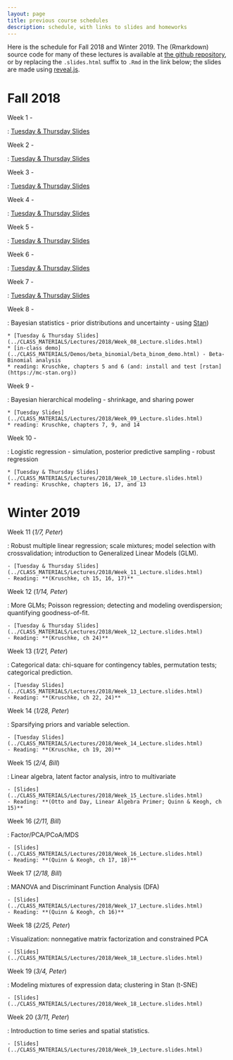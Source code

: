 ```yaml
---
layout: page
title: previous course schedules
description: schedule, with links to slides and homeworks
---
```


Here is the schedule for Fall 2018 and Winter 2019.
The (Rmarkdown) source code for many of these lectures is available at [the github repository](https://github.com/UO-Biostats/UO_ABS),
or by replacing the `.slides.html` suffix to `.Rmd` in the link below;
the slides are made using [reveal.js](https://github.com/hakimel/reveal.js/).


# Fall 2018

Week 1 -

: [Tuesday & Thursday Slides](../CLASS_MATERIALS/Lectures/2018/Week_01_Lecture.html)

Week 2 -

: [Tuesday & Thursday Slides](../CLASS_MATERIALS/Lectures/2018/Week_02_Lecture.html)

Week 3 -

: [Tuesday & Thursday Slides](../CLASS_MATERIALS/Lectures/2018/Week_03_Lecture.html)

Week 4 -

: [Tuesday & Thursday Slides](../CLASS_MATERIALS/Lectures/2018/Week_04_Lecture.html)

Week 5 -

: [Tuesday & Thursday Slides](../CLASS_MATERIALS/Lectures/2018/Week_05_Lecture.html)

Week 6 -

: [Tuesday & Thursday Slides](../CLASS_MATERIALS/Lectures/2018/Week_06_Lecture.html)

Week 7 -

: [Tuesday & Thursday Slides](../CLASS_MATERIALS/Lectures/2018/Week_07_Lecture.html)

Week 8 -

: Bayesian statistics - prior distributions and uncertainty - using [Stan](https://mc-stan.org))

    * [Tuesday & Thursday Slides](../CLASS_MATERIALS/Lectures/2018/Week_08_Lecture.slides.html)
    * [in-class demo](../CLASS_MATERIALS/Demos/beta_binomial/beta_binom_demo.html) - Beta-Binomial analysis
    * reading: Kruschke, chapters 5 and 6 (and: install and test [rstan](https://mc-stan.org))

Week 9 -

: Bayesian hierarchical modeling - shrinkage, and sharing power

    * [Tuesday Slides](../CLASS_MATERIALS/Lectures/2018/Week_09_Lecture.slides.html)
    * reading: Kruschke, chapters 7, 9, and 14

Week 10 -

: Logistic regression - simulation, posterior predictive sampling - robust regression

    * [Tuesday & Thursday Slides](../CLASS_MATERIALS/Lectures/2018/Week_10_Lecture.slides.html)
    * reading: Kruschke, chapters 16, 17, and 13

# Winter 2019

Week 11 (*1/7, Peter*)

: Robust multiple linear regression; scale mixtures; model selection with crossvalidation; introduction to Generalized Linear Models (GLM).

    - [Tuesday & Thursday Slides](../CLASS_MATERIALS/Lectures/2018/Week_11_Lecture.slides.html)
    - Reading: **(Kruschke, ch 15, 16, 17)**

Week 12 (*1/14, Peter*)

: More GLMs; Poisson regression; detecting and modeling overdispersion; quantifying goodness-of-fit.

    - [Tuesday & Thursday Slides](../CLASS_MATERIALS/Lectures/2018/Week_12_Lecture.slides.html)
    - Reading: **(Kruschke, ch 24)**

Week 13 (*1/21, Peter*)

: Categorical data: chi-square for contingency tables, permutation tests; categorical prediction.

    - [Tuesday Slides](../CLASS_MATERIALS/Lectures/2018/Week_13_Lecture.slides.html)
    - Reading: **(Kruschke, ch 22, 24)**

Week 14 (*1/28, Peter*)

: Sparsifying priors and variable selection.

    - [Tuesday Slides](../CLASS_MATERIALS/Lectures/2018/Week_14_Lecture.slides.html)
    - Reading: **(Kruschke, ch 19, 20)**

Week 15 (*2/4, Bill*)

: Linear algebra, latent factor analysis, intro to multivariate

    - [Slides](../CLASS_MATERIALS/Lectures/2018/Week_15_Lecture.slides.html)
    - Reading: **(Otto and Day, Linear Algebra Primer; Quinn & Keogh, ch 15)**

Week 16 (*2/11, Bill*)

: Factor/PCA/PCoA/MDS

    - [Slides](../CLASS_MATERIALS/Lectures/2018/Week_16_Lecture.slides.html)
    - Reading: **(Quinn & Keogh, ch 17, 18)**

Week 17 (*2/18, Bill*)

: MANOVA and Discriminant Function Analysis (DFA)

    - [Slides](../CLASS_MATERIALS/Lectures/2018/Week_17_Lecture.slides.html)
    - Reading: **(Quinn & Keogh, ch 16)**

Week 18 (*2/25, Peter*)

: Visualization: nonnegative matrix factorization and constrained PCA

    - [Slides](../CLASS_MATERIALS/Lectures/2018/Week_18_Lecture.slides.html)

Week 19 (*3/4, Peter*)

: Modeling mixtures of expression data; clustering in Stan (t-SNE)

    - [Slides](../CLASS_MATERIALS/Lectures/2018/Week_18_Lecture.slides.html)

Week 20 (*3/11, Peter*)

: Introduction to time series and spatial statistics.

    - [Slides](../CLASS_MATERIALS/Lectures/2018/Week_19_Lecture.slides.html)


